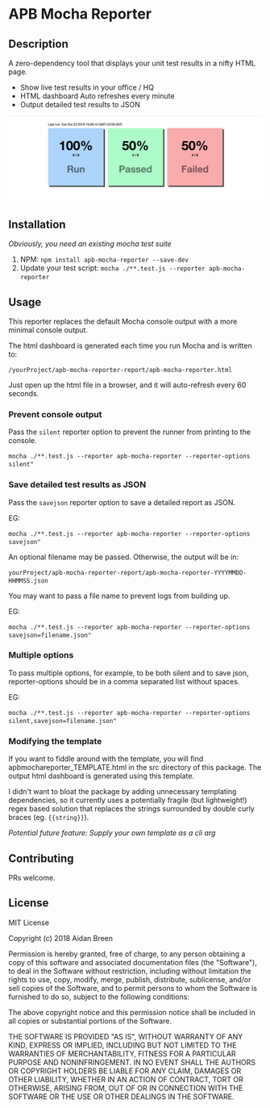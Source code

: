 # APB Mocha Reporter
## Description

A zero-dependency tool that displays your unit test results in a nifty HTML page.

- Show live test results in your office / HQ
- HTML dashboard Auto refreshes every minute
- Output detailed test results to JSON

![Screenshot](https://github.com/aido179/apb-mocha-reporter/blob/master/img/dash_screenshot.png)


## Installation

*Obviously, you need an existing mocha test suite*

1. NPM: ```npm install apb-mocha-reporter --save-dev```
2. Update your test script: ```mocha ./**.test.js --reporter apb-mocha-reporter```

## Usage

This reporter replaces the default Mocha console output with a more minimal console output.

The html dashboard is generated each time you run Mocha and is written to:

```
/yourProject/apb-mocha-reporter-report/apb-mocha-reporter.html
```

Just open up the html file in a browser, and it will auto-refresh every 60 seconds.

### Prevent console output
Pass the ```silent``` reporter option to prevent the runner from printing to the console.

```
mocha ./**.test.js --reporter apb-mocha-reporter --reporter-options silent"
```

### Save detailed test results as JSON
Pass the ```savejson``` reporter option to save a detailed report as JSON.

EG:

```
mocha ./**.test.js --reporter apb-mocha-reporter --reporter-options savejson"
```

An optional filename may be passed. Otherwise, the output will be in:

 ```
 yourProject/apb-mocha-reporter-report/apb-mocha-reporter-YYYYMMDD-HHMMSS.json
 ```

You may want to pass a file name to prevent logs from building up.

EG:

```
mocha ./**.test.js --reporter apb-mocha-reporter --reporter-options savejson=filename.json"
```

### Multiple options

To pass multiple options, for example, to be both silent and to save json, reporter-options should be in a comma separated list without spaces.

EG:

```
mocha ./**.test.js --reporter apb-mocha-reporter --reporter-options silent,savejson=filename.json"
```

### Modifying the template ###
If you want to fiddle around with the template, you will find apbmochareporter_TEMPLATE.html in the src directory of this package. The output html dashboard is generated using this template.

I didn't want to bloat the package by adding unnecessary templating dependencies, so it currently uses a potentially fragile (but lightweight!) regex based solution that replaces the strings surrounded by double curly braces (eg. ```{{string}}```).

*Potential future feature: Supply your own template as a cli arg*

## Contributing
PRs welcome.

## License
MIT License

Copyright (c) 2018 Aidan Breen

Permission is hereby granted, free of charge, to any person obtaining a copy
of this software and associated documentation files (the "Software"), to deal
in the Software without restriction, including without limitation the rights
to use, copy, modify, merge, publish, distribute, sublicense, and/or sell
copies of the Software, and to permit persons to whom the Software is
furnished to do so, subject to the following conditions:

The above copyright notice and this permission notice shall be included in all
copies or substantial portions of the Software.

THE SOFTWARE IS PROVIDED "AS IS", WITHOUT WARRANTY OF ANY KIND, EXPRESS OR
IMPLIED, INCLUDING BUT NOT LIMITED TO THE WARRANTIES OF MERCHANTABILITY,
FITNESS FOR A PARTICULAR PURPOSE AND NONINFRINGEMENT. IN NO EVENT SHALL THE
AUTHORS OR COPYRIGHT HOLDERS BE LIABLE FOR ANY CLAIM, DAMAGES OR OTHER
LIABILITY, WHETHER IN AN ACTION OF CONTRACT, TORT OR OTHERWISE, ARISING FROM,
OUT OF OR IN CONNECTION WITH THE SOFTWARE OR THE USE OR OTHER DEALINGS IN THE
SOFTWARE.
